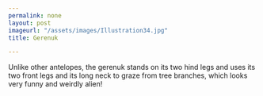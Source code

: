 ```yaml
---
permalink: none
layout: post
imageurl: "/assets/images/Illustration34.jpg"
title: Gerenuk

---
```


Unlike other antelopes, the gerenuk stands on its two hind legs and uses its two front legs and its long neck to graze from tree branches, which looks very funny and weirdly alien! 
